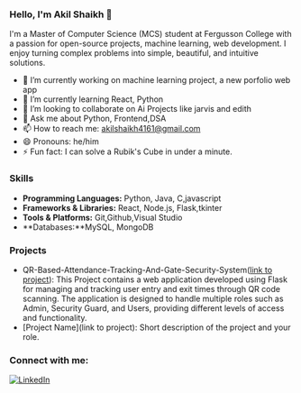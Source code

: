 ### Hello, I'm Akil Shaikh 👋

I'm a Master of Computer Science (MCS) student at Fergusson College with a passion for  open-source projects, machine learning, web development. I enjoy turning complex problems into simple, beautiful, and intuitive solutions.

- 🔭 I’m currently working on  machine learning project, a new porfolio web app
- 🌱 I’m currently learning React, Python
- 👯 I’m looking to collaborate on Ai Projects like jarvis and edith
- 💬 Ask me about Python, Frontend,DSA
- 📫 How to reach me: akilshaikh4161@gmail.com
- 😄 Pronouns:  he/him
- ⚡ Fun fact: I can solve a Rubik's Cube in under a minute.

### Skills
- **Programming Languages:** Python, Java, C,javascript
- **Frameworks & Libraries:**  React, Node.js, Flask,tkinter
- **Tools & Platforms:**  Git,Github,Visual Studio
- **Databases:**MySQL, MongoDB

### Projects
- QR-Based-Attendance-Tracking-And-Gate-Security-System([link to project](https://github.com/Akilshaik/QR-Based-Attendance-Tracking-And-Gate-Security-System)): This Project contains a web application developed using Flask for managing and tracking user entry and exit times through QR code scanning. The application is designed to handle multiple roles such as Admin, Security Guard, and Users, providing different levels of access and functionality.
- [Project Name](link to project): Short description of the project and your role.

### Connect with me:
[![LinkedIn](https://img.shields.io/badge/-LinkedIn-blue)](www.linkedin.com/in/akil-shaikh-93a5971b2)


